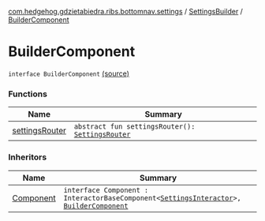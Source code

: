 [com.hedgehog.gdzietabiedra.ribs.bottomnav.settings](../../index.md) / [SettingsBuilder](../index.md) / [BuilderComponent](./index.md)

# BuilderComponent

`interface BuilderComponent` [(source)](https://github.com/asvid/GdzieTaBiedra/tree/master/app/src/main/java/com/hedgehog/gdzietabiedra/ribs/bottomnav/settings/SettingsBuilder.kt#L94)

### Functions

| Name | Summary |
|---|---|
| [settingsRouter](settings-router.md) | `abstract fun settingsRouter(): `[`SettingsRouter`](../../-settings-router/index.md) |

### Inheritors

| Name | Summary |
|---|---|
| [Component](../-component/index.md) | `interface Component : InteractorBaseComponent<`[`SettingsInteractor`](../../-settings-interactor/index.md)`>, `[`BuilderComponent`](./index.md) |
